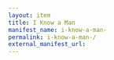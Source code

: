 ```yaml
---
layout: item
title: I Know a Man 
manifest_name: i-know-a-man-
permalink: i-know-a-man-/
external_manifest_url: 
---
```

<!-- Add an essay or interpretive material below this line,
using HTML or markdown.  Do not modify this file above this line -->
